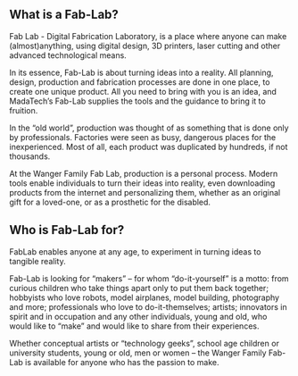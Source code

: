 ## What is a Fab-Lab?
Fab Lab - Digital Fabrication Laboratory, is a place where anyone can make (almost)anything, using digital design, 3D printers, laser cutting and other advanced technological means.

In its essence, Fab-Lab is about turning ideas into a reality. All planning, design, production and fabrication processes are done in one place, to create one unique product. All you need to bring with you is an idea, and MadaTech’s Fab-Lab supplies the tools and the guidance to bring it to fruition.

In the “old world”, production was thought of as something that is done only by professionals. Factories were seen as busy, dangerous places for the inexperienced. Most of all, each product was duplicated by hundreds, if not thousands.

At the Wanger Family Fab Lab, production is a personal process. Modern tools enable individuals to turn their ideas into reality, even downloading products from the internet and personalizing them, whether as an original gift for a loved-one, or as a prosthetic for the disabled.

## Who is Fab-Lab for?
FabLab enables anyone at any age, to experiment in turning ideas to tangible reality.

Fab-Lab is looking for “makers” – for whom “do-it-yourself” is a motto: from curious children who take things apart only to put them back together; hobbyists who love robots, model airplanes, model building, photography and more; professionals who love to do-it-themselves; artists; innovators in spirit and in occupation and any other individuals, young and old, who would like to “make” and would like to share from their experiences.

Whether conceptual artists or “technology geeks”, school age children or university students, young or old, men or women – the Wanger Family Fab-Lab is available for anyone who has the passion to make.
